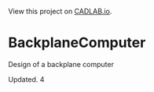 View this project on [CADLAB.io](https://cadlab.dev.devengineering.com/project/1568). 

BackplaneComputer
=================

Design of a backplane computer

Updated. 4
